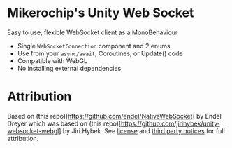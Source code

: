 # Mikerochip's Unity Web Socket

Easy to use, flexible WebSocket client as a MonoBehaviour

* Single `WebSocketConnection` component and 2 enums
* Use from your `async/await`, Coroutines, or Update() code
* Compatible with WebGL
* No installing external dependencies

# Attribution

Based on (this repo)[https://github.com/endel/NativeWebSocket] by Endel Dreyer which was based on (this repo)[https://github.com/jirihybek/unity-websocket-webgl] by Jiri Hybek. See [license](./LICENSE.md) and [third party notices](./THIRD%20PARTY%20NOTICES.md) for full attribution.
